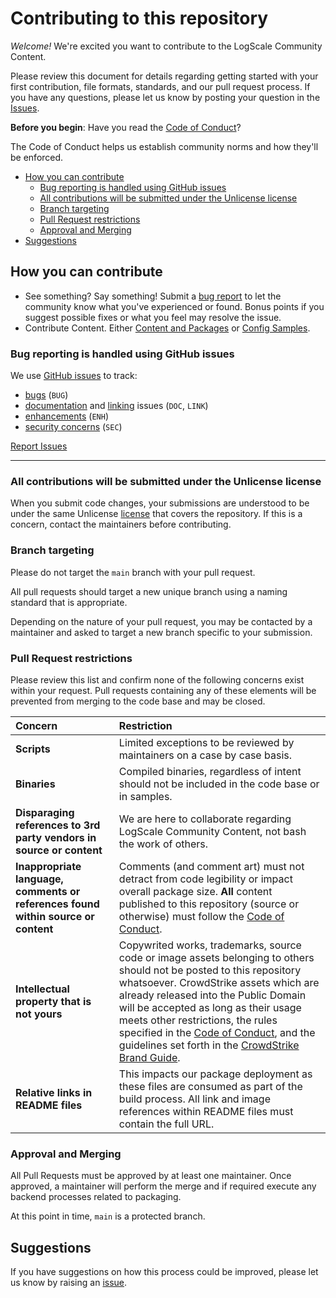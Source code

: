 # Contributing to this repository <!-- omit in toc -->


_Welcome!_ We're excited you want to contribute to the LogScale Community Content.

Please review this document for details regarding getting started with your first contribution, file formats, standards, and our pull request process. If you have any questions, please let us know by
posting your question in the [Issues](https://github.com/CrowdStrike/logscale-community-content/issues).

**Before you begin**: Have you read the [Code of Conduct](https://github.com/CrowdStrike/logscale-community-content/blob/main/CODE_OF_CONDUCT.md)?

The Code of Conduct helps us establish community norms and how they'll be enforced.

- [How you can contribute](#how-you-can-contribute)
  - [Bug reporting is handled using GitHub issues](#bug-reporting-is-handled-using-github-issues)
  - [All contributions will be submitted under the Unlicense license](#all-contributions-will-be-submitted-under-the-unlicense-license)
  - [Branch targeting](#branch-targeting)
  - [Pull Request restrictions](#pull-request-restrictions)
  - [Approval and Merging](#approval-and-merging)
- [Suggestions](#suggestions)

## How you can contribute
- See something? Say something! Submit a [bug report](https://github.com/CrowdStrike/logscale-community-content/issues) to let the community know what you've experienced or found. Bonus points if you suggest possible fixes or what you feel may resolve the issue. 
- Contribute Content. Either [Content and Packages](https://github.com/CrowdStrike/logscale-community-content/tree/main/Log-Sources) or [Config Samples](https://github.com/CrowdStrike/logscale-community-content/tree/main/Config-Samples).

### Bug reporting is handled using GitHub issues
We use [GitHub issues](https://github.com/CrowdStrike/logscale-community-content/issues) to track:

+ [bugs](https://github.com/CrowdStrike/logscale-community-content/issues?q=is%3Aissue+label%3A%22bug+%3Abug%3A%22) (`BUG`)
+ [documentation](https://github.com/CrowdStrike/logscale-community-content/issues?q=is%3Aissue+label%3A%22documentation+%3Abook%3A%22) and [linking](https://github.com/CrowdStrike/falconpy/issues?q=is%3Aissue+label%3A%22broken+link+%3Alink%3A%22) issues (`DOC`, `LINK`)
+ [enhancements](https://github.com/CrowdStrike/logscale-community-content/issues?q=is%3Aissue+label%3A%22enhancement+%3Astar2%3A%22) (`ENH`)
+ [security concerns](https://github.com/CrowdStrike/logscale-community-content/issues?q=is%3Aissue+label%3Asecurity) (`SEC`)

[Report Issues](https://github.com/CrowdStrike/logscale-community-content/issues/new)

---

### All contributions will be submitted under the Unlicense license
When you submit code changes, your submissions are understood to be under the same Unlicense [license](LICENSE) that covers the repository. If this is a concern, contact the maintainers before contributing.

### Branch targeting
Please do not target the `main` branch with your pull request. 

All pull requests should target a new unique branch using a naming standard that is appropriate.  

Depending on the nature of your pull request, you may be contacted by a maintainer and asked to target a new branch specific to your submission.

### Pull Request restrictions
Please review this list and confirm none of the following concerns exist within your request. Pull requests containing any of these elements will be prevented from merging to the code base and may be closed.

| Concern | Restriction |
| :--- | :--- |
| **Scripts** | Limited exceptions to be reviewed by maintainers on a case by case basis. |
| **Binaries** | Compiled binaries, regardless of intent should not be included in the code base or in samples. |
| **Disparaging references to 3rd party vendors in source or content** | We are here to collaborate regarding LogScale Community Content, not bash the work of others. |
| **Inappropriate language, comments or references found within source or content** | Comments (and comment art) must not detract from code legibility or impact overall package size. **All** content published to this repository (source or otherwise) must follow the [Code of Conduct](https://github.com/CrowdStrike/falconpy/blob/main/CODE_OF_CONDUCT.md). |
| **Intellectual property that is not yours** | Copywrited works, trademarks, source code or image assets belonging to others should not be posted to this repository whatsoever. CrowdStrike assets which are already released into the Public Domain will be accepted as long as their usage meets other restrictions, the rules specified in the [Code of Conduct](https://github.com/CrowdStrike/logscale-community-content/blob/main/CODE_OF_CONDUCT.md), and the guidelines set forth in the [CrowdStrike Brand Guide](https://crowdstrikebrand.com/brand-guide/). |
| **Relative links in README files** | This impacts our package deployment as these files are consumed as part of the build process. All link and image references within README files must contain the full URL. |

### Approval and Merging
All Pull Requests must be approved by at least one maintainer. Once approved, a maintainer will perform the merge and if required execute any backend processes related to packaging. 

At this point in time, `main` is a protected branch.

## Suggestions
If you have suggestions on how this process could be improved, please let us know by raising an [issue](https://github.com/CrowdStrike/logscale-community-content/issues).
